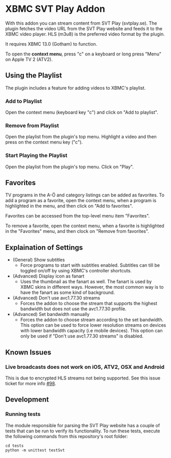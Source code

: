 # XBMC SVT Play Addon

With this addon you can stream content from SVT Play (svtplay.se).
The plugin fetches the video URL from the SVT Play website and feeds it to the XBMC video player. HLS (m3u8) is the preferred video format by the plugin.

It requires XBMC 13.0 (Gotham) to function.

To open the **context menu**, press "c" on a keyboard or long press "Menu" on Apple TV 2 (ATV2).

## Using the Playlist
The plugin includes a feature for adding videos to XBMC's playlist.

### Add to Playlist
Open the context menu (keyboard key "c") and click on "Add to playlist".

### Remove from Playlist
Open the playlist from the plugin's top menu. Highlight a video and then press on the context menu key ("c").

### Start Playing the Playlist
Open the playlist from the plugin's top menu. Click on "Play".

## Favorites
TV programs in the A-Ö and category listings can be added as favorites. To add a program as a favorite, open the context menu, when a program is highlighted in the menu, and then click on "Add to favorites".

Favorites can be accessed from the top-level menu item "Favorites".

To remove a favorite, open the context menu, when a favorite is highlighted in the "Favorites" menu, and then clock on "Remove from favorites".

## Explaination of Settings

* (General) Show subtitles
  * Force programs to start with subtitles enabled. Subtitles can till be toggled on/off by using XBMC's controller shortcuts.
* (Advanced) Display icon as fanart
  * Uses the thumbnail as the fanart as well. The fanart is used by XBMC skins in different ways. However, the most common way is to have the fanart as some kind of background.
* (Advanced) Don't use avc1.77.30 streams
  * Forces the addon to choose the stream that supports the highest bandwidth but does not use the avc1.77.30 profile.
* (Advanced) Set bandwidth manually
  * Forces the addon to choose stream according to the set bandwidth. This option can be used to force lower resolution streams on devices with lower bandwidth capacity (i.e mobile devices). This option can only be used if "Don't use avc1.77.30 streams" is disabled.

## Known Issues
### Live broadcasts does not work on iOS, ATV2, OSX and Android
This is due to encrypted HLS streams not being supported. See this issue ticket for more info [#98](https://github.com/nilzen/xbmc-svtplay/issues/98).

## Development

### Running tests
The module responsible for parsing the SVT Play website has a couple of tests that can be run to verify its functionality. To run these tests, execute the following commands from this repository's root folder:
```
cd tests
python -m unittest testSvt
```
